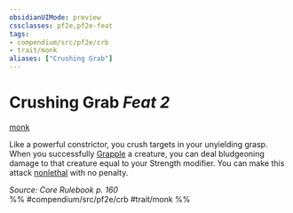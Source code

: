 ```yaml
---
obsidianUIMode: preview
cssclasses: pf2e,pf2e-feat
tags:
- compendium/src/pf2e/crb
- trait/monk
aliases: ["Crushing Grab"]
---
```

# Crushing Grab  *Feat 2*  
[monk](rules/traits/monk.md "Monk Class Trait")  


Like a powerful constrictor, you crush targets in your unyielding grasp. When you successfully [Grapple](rules/actions/grapple.md) a creature, you can deal bludgeoning damage to that creature equal to your Strength modifier. You can make this attack [nonlethal](rules/traits/nonlethal.md "Nonlethal Weapon Trait") with no penalty.

*Source: Core Rulebook p. 160*  
%% #compendium/src/pf2e/crb #trait/monk %%